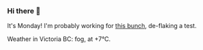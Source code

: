 ### Hi there :wave:

It's Monday! I'm probably working for [this bunch](https://github.com/kohofinancial), de-flaking a test.

Weather in Victoria BC: fog, at +7°C.
